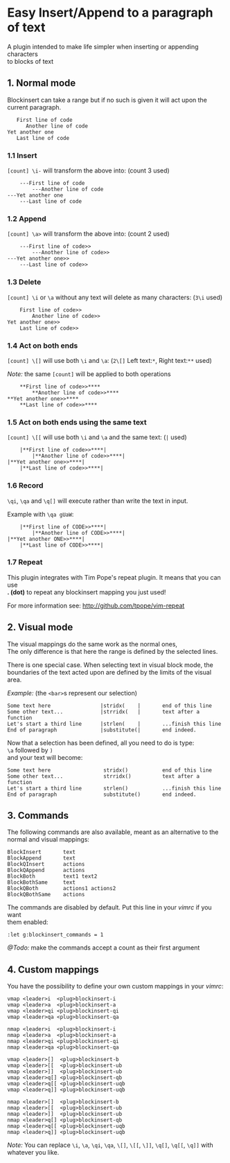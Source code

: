 Easy Insert/Append to a paragraph of text
=========================================

A plugin intended to make life simpler when inserting or appending characters  
to blocks of text

<h2>1. Normal mode</h2>

Blockinsert can take a range but if no such is given it will act upon the  
current paragraph.

       First line of code
          Another line of code
    Yet another one
       Last line of code

<h3>1.1 Insert</h3>

`[count] \i-` will transform the above into: (count 3 used)

        ---First line of code
            ---Another line of code
    ---Yet another one
        ---Last line of code

<h3>1.2 Append</h3>

`[count] \a>` will transform the above into: (count 2 used)

        ---First line of code>>
            ---Another line of code>>
    ---Yet another one>>
        ---Last line of code>>

<h3>1.3 Delete</h3>

`[count] \i` or `\a` without any text will delete as many characters: (`3\i` used)

        First line of code>>
            Another line of code>>
    Yet another one>>
        Last line of code>>

<h3>1.4 Act on both ends</h3>

`[count] \[]` will use both `\i` and `\a`: (`2\[]` Left text:`*`, Right text:`**` used)

_Note:_ the same `[count]` will be applied to both operations

        **First line of code>>****
            **Another line of code>>****
    **Yet another one>>****
        **Last line of code>>****

<h3>1.5 Act on both ends using the same text</h3>

`[count] \[[` will use both `\i` and `\a` and the same text: (`|` used)

        |**First line of code>>****|
            |**Another line of code>>****|
    |**Yet another one>>****|
        |**Last line of code>>****|

<h3>1.6 Record</h3>

`\qi`, `\qa` and `\q[]` will execute rather than write the text in input.

Example with `\qa gUaW`:

        |**First line of CODE>>****|
            |**Another line of CODE>>****|
    |**Yet another ONE>>****|
        |**Last line of CODE>>****|

<h3>1.7 Repeat</h3>

This plugin integrates with Tim Pope's repeat plugin. It means that you can use  
**. (dot)** to repeat any blockinsert mapping you just used!

For more information see: http://github.com/tpope/vim-repeat

<h2>2. Visual mode</h2>

The visual mappings do the same work as the normal ones,  
The only difference is that here the range is defined by the selected lines.

There is one special case. When selecting text in visual block mode, the  
boundaries of the text acted upon are defined by the limits of the visual area.

_Example:_ (the `<bar>`s represent our selection)

    Some text here                |stridx(    |       end of this line
    Some other text...            |strridx(   |       text after a function
    Let's start a third line      |strlen(    |       ...finish this line
    End of paragraph              |substitute(|       end indeed.

Now that a selection has been defined, all you need to do is type:  
`\a` followed by `)`  
and your text will become:

    Some text here                 stridx()           end of this line
    Some other text...             strridx()          text after a function
    Let's start a third line       strlen()           ...finish this line
    End of paragraph               substitute()       end indeed.

<h2>3. Commands</h2>

The following commands are also available, meant as an alternative to the  
normal and visual mappings:

    BlockInsert       text
    BlockAppend       text
    BlockQInsert      actions
    BlockQAppend      actions
    BlockBoth         text1 text2
    BlockBothSame     text
    BlockQBoth        actions1 actions2
    BlockQBothSame    actions

The commands are disabled by default. Put this line in your _vimrc_ if you want  
them enabled:

    :let g:blockinsert_commands = 1

_@Todo:_ make the commands accept a count as their first argument

<h2>4. Custom mappings</h2>

You have the possibility to define your own custom mappings in your _vimrc_:

    vmap <leader>i  <plug>blockinsert-i
    vmap <leader>a  <plug>blockinsert-a
    vmap <leader>qi <plug>blockinsert-qi
    vmap <leader>qa <plug>blockinsert-qa

    nmap <leader>i  <plug>blockinsert-i
    nmap <leader>a  <plug>blockinsert-a
    nmap <leader>qi <plug>blockinsert-qi
    nmap <leader>qa <plug>blockinsert-qa

    vmap <leader>[]  <plug>blockinsert-b
    vmap <leader>[[  <plug>blockinsert-ub
    vmap <leader>]]  <plug>blockinsert-ub
    vmap <leader>q[] <plug>blockinsert-qb
    vmap <leader>q[[ <plug>blockinsert-uqb
    vmap <leader>q]] <plug>blockinsert-uqb

    nmap <leader>[]  <plug>blockinsert-b
    nmap <leader>[[  <plug>blockinsert-ub
    nmap <leader>]]  <plug>blockinsert-ub
    nmap <leader>q[] <plug>blockinsert-qb
    nmap <leader>q[[ <plug>blockinsert-uqb
    nmap <leader>q]] <plug>blockinsert-uqb

_Note:_ You can replace `\i`, `\a`, `\qi`, `\qa`, `\[]`, `\[[`, `\]]`, `\q[]`, `\q[[`, `\q]]`
      with whatever you like.

